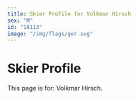 ```yaml
---
title: Skier Profile for Volkmar Hirsch
sex: "M"
id: "18113"
image: "/img/flags/ger.svg" 
---
```


# Skier Profile

This page is for: Volkmar Hirsch.
    